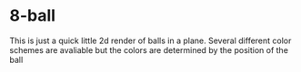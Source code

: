 # 8-ball

This is just a quick little 2d render of balls in a plane. Several different color schemes are avaliable but the colors are determined by the position of the ball
